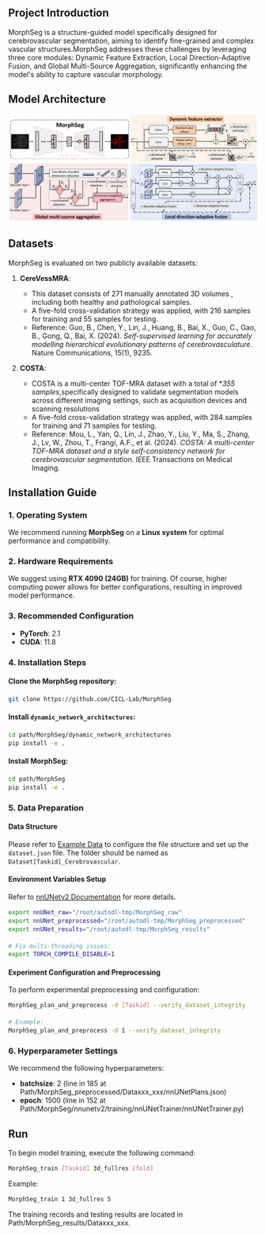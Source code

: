 ## Project Introduction

MorphSeg is a structure-guided model specifically designed for cerebrovascular segmentation, aiming to identify fine-grained and complex vascular structures.MorphSeg addresses these challenges by leveraging three core modules: Dynamic Feature Extraction, Local Direction-Adaptive Fusion, and Global Multi-Source Aggregation, significantly enhancing the model's ability to capture vascular morphology.

## Model Architecture
![Model Structure](Model.png)

## Datasets

MorphSeg is evaluated on two publicly available datasets:
1. **CereVessMRA**:
   - This dataset consists of 271 manually annotated 3D volumes , including both healthy and pathological samples.
   - A five-fold cross-validation strategy was applied, with 216 samples for training and 55 samples for testing.
   - Reference: Guo, B., Chen, Y., Lin, J., Huang, B., Bai, X., Guo, C., Gao, B., Gong, Q., Bai, X. (2024). *Self-supervised learning for accurately modelling hierarchical evolutionary patterns of cerebrovasculature*. Nature Communications, 15(1), 9235.

2. **COSTA**:
   - COSTA is a multi-center TOF-MRA dataset  with a total of **355 samples*,specifically designed to validate segmentation models across different imaging settings, such as acquisition devices and scanning resolutions
   - A five-fold cross-validation strategy was applied, with 284 samples for training and 71 samples for testing.
   - Reference: Mou, L., Yan, Q., Lin, J., Zhao, Y., Liu, Y., Ma, S., Zhang, J., Lv, W., Zhou, T., Frangi, A.F., et al. (2024). *COSTA: A multi-center TOF-MRA dataset and a style self-consistency network for cerebrovascular segmentation*. IEEE Transactions on Medical Imaging.

## Installation Guide 

### 1. Operating System
We recommend running **MorphSeg** on a **Linux system** for optimal performance and compatibility.

### 2. Hardware Requirements
We suggest using **RTX 4090 (24GB)** for training. Of course, higher computing power allows for better configurations, resulting in improved model performance.

### 3. Recommended Configuration
- **PyTorch**: 2.1
- **CUDA**: 11.8

### 4. Installation Steps
#### Clone the MorphSeg repository:
```bash
git clone https://github.com/CICL-Lab/MorphSeg
```

#### Install `dynamic_network_architectures`:
```bash
cd path/MorphSeg/dynamic_network_architectures
pip install -e .
```

#### Install MorphSeg:
```bash
cd path/MorphSeg
pip install -e .
```

### 5. Data Preparation
#### Data Structure
Please refer to [Example Data](https://github.com/CICL-Lab/MorphSeg/tree/main/DataSample/Dataset001_Cerebrovascular) to configure the file structure and set up the `dataset.json` file. The folder should be named as `Dataset[Taskid]_Cerebrovascular`.

#### Environment Variables Setup
Refer to [nnUNetv2 Documentation](https://github.com/MIC-DKFZ/nnUNet/blob/master/documentation/dataset_format.md) for more details.
```bash
export nnUNet_raw="/root/autodl-tmp/MorphSeg_raw"  
export nnUNet_preprocessed="/root/autodl-tmp/MorphSeg_preprocessed"
export nnUNet_results="/root/autodl-tmp/MorphSeg_results"

# Fix multi-threading issues:
export TORCH_COMPILE_DISABLE=1
```
#### Experiment Configuration and Preprocessing  
To perform experimental preprocessing and configuration:
```bash
MorphSeg_plan_and_preprocess -d [Taskid] --verify_dataset_integrity

# Example:
MorphSeg_plan_and_preprocess -d 1 --verify_dataset_integrity
```
### 6. Hyperparameter Settings
We recommend the following hyperparameters:
- **batchsize**: 2 (line in 185 at Path/MorphSeg_preprocessed/Dataxxx_xxx/nnUNetPlans.json) 
- **epoch**: 1500 (line in 152 at Path/MorphSeg/nnunetv2/training/nnUNetTrainer/nnUNetTrainer.py) 

## Run
To begin model training, execute the following command:

```bash
MorphSeg_train [Taskid] 3d_fullres [fold]
```

Example:
```bash
MorphSeg_train 1 3d_fullres 5
```
The training records and testing results are located in Path/MorphSeg_results/Dataxxx_xxx.
